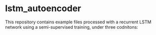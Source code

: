 # lstm_autoencoder

This repository contains example files processed with a recurrent LSTM network using a semi-supervised training, under three codnitons: 
